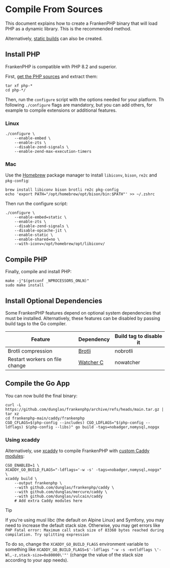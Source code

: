 # Compile From Sources

This document explains how to create a FrankenPHP binary that will load PHP as a dynamic library.
This is the recommended method.

Alternatively, [static builds](static.md) can also be created.

## Install PHP

FrankenPHP is compatible with PHP 8.2 and superior.

First, [get the PHP sources](https://www.php.net/downloads.php) and extract them:

```console
tar xf php-*
cd php-*/
```

Then, run the `configure` script with the options needed for your platform.
Th following `./configure` flags are mandatory, but you can add others, for example to compile extensions or additional features.

### Linux

```console
./configure \
    --enable-embed \
    --enable-zts \
    --disable-zend-signals \
    --enable-zend-max-execution-timers
```

### Mac

Use the [Homebrew](https://brew.sh/) package manager to install
`libiconv`, `bison`, `re2c` and `pkg-config`:

```console
brew install libiconv bison brotli re2c pkg-config
echo 'export PATH="/opt/homebrew/opt/bison/bin:$PATH"' >> ~/.zshrc
```

Then run the configure script:

```console
./configure \
    --enable-embed=static \
    --enable-zts \
    --disable-zend-signals \
    --disable-opcache-jit \
    --enable-static \
    --enable-shared=no \
    --with-iconv=/opt/homebrew/opt/libiconv/
```

## Compile PHP

Finally, compile and install PHP:

```console
make -j"$(getconf _NPROCESSORS_ONLN)"
sudo make install
```

## Install Optional Dependencies

Some FrankenPHP features depend on optional system dependencies that must be installed.
Alternatively, these features can be disabled by passing build tags to the Go compiler.

| Feature                        | Dependency                                                            | Build tag to disable it |
|--------------------------------|-----------------------------------------------------------------------|-------------------------|
| Brotli compression             | [Brotli](https://github.com/google/brotli)                            | nobrotli                |
| Restart workers on file change | [Watcher C](https://github.com/e-dant/watcher/tree/release/watcher-c) | nowatcher               |

## Compile the Go App

You can now build the final binary:

```console
curl -L https://github.com/dunglas/frankenphp/archive/refs/heads/main.tar.gz | tar xz
cd frankenphp-main/caddy/frankenphp
CGO_CFLAGS=$(php-config --includes) CGO_LDFLAGS="$(php-config --ldflags) $(php-config --libs)" go build -tags=nobadger,nomysql,nopgx
```

### Using xcaddy

Alternatively, use [xcaddy](https://github.com/caddyserver/xcaddy) to compile FrankenPHP with [custom Caddy modules](https://caddyserver.com/docs/modules/):

```console
CGO_ENABLED=1 \
XCADDY_GO_BUILD_FLAGS="-ldflags='-w -s' -tags=nobadger,nomysql,nopgx" \
xcaddy build \
    --output frankenphp \
    --with github.com/dunglas/frankenphp/caddy \
    --with github.com/dunglas/mercure/caddy \
    --with github.com/dunglas/vulcain/caddy
    # Add extra Caddy modules here
```

> [!TIP]
>
> If you're using musl libc (the default on Alpine Linux) and Symfony,
> you may need to increase the default stack size.
> Otherwise, you may get errors like `PHP Fatal error: Maximum call stack size of 83360 bytes reached during compilation. Try splitting expression`
>
> To do so, change the `XCADDY_GO_BUILD_FLAGS` environment variable to something like
> `XCADDY_GO_BUILD_FLAGS=$'-ldflags "-w -s -extldflags \'-Wl,-z,stack-size=0x80000\'"'`
> (change the value of the stack size according to your app needs).
